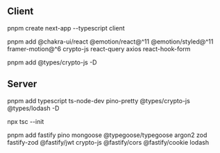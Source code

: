 ## Client

pnpm create next-app --typescript client

pnpm add @chakra-ui/react @emotion/react@^11 @emotion/styled@^11 framer-motion@^6 crypto-js react-query axios react-hook-form

pnpm add @types/crypto-js -D

## Server

pnpm add typescript ts-node-dev pino-pretty @types/crypto-js @types/lodash -D

npx tsc --init

pnpm add fastify pino mongoose @typegoose/typegoose argon2 zod fastify-zod @fastify/jwt crypto-js @fastify/cors @fastify/cookie lodash
